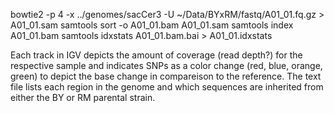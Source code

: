 bowtie2 -p 4 -x ../genomes/sacCer3 -U ~/Data/BYxRM/fastq/A01_01.fq.gz > A01_01.sam 
samtools sort -o A01_01.bam A01_01.sam
samtools index A01_01.bam
samtools idxstats A01_01.bam.bai > A01_01.idxstats

Each track in IGV depicts the amount of coverage (read depth?) for the respective sample and indicates SNPs as a color change (red, blue, orange, green) to depict the base change in compareison to the reference. The text file lists each region in the genome and which sequences are inherited from either the BY or RM parental strain.

